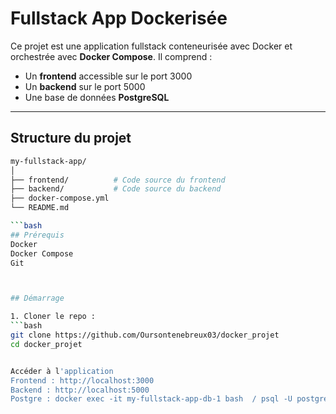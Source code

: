 # Fullstack App Dockerisée

Ce projet est une application fullstack conteneurisée avec Docker et orchestrée avec **Docker Compose**. Il comprend :

- Un **frontend** accessible sur le port 3000
- Un **backend** sur le port 5000
- Une base de données **PostgreSQL** 

---
## Structure du projet

```bash
my-fullstack-app/
│
├── frontend/          # Code source du frontend
├── backend/           # Code source du backend
├── docker-compose.yml
└── README.md

```bash
## Prérequis 
Docker
Docker Compose
Git



## Démarrage

1. Cloner le repo :
```bash
git clone https://github.com/Oursontenebreux03/docker_projet
cd docker_projet


Accéder à l'application
Frontend : http://localhost:3000
Backend : http://localhost:5000
Postgre : docker exec -it my-fullstack-app-db-1 bash  / psql -U postgres -d mydb / \dt  (lister les tables) / \q / Quitter le conteneur : exit

